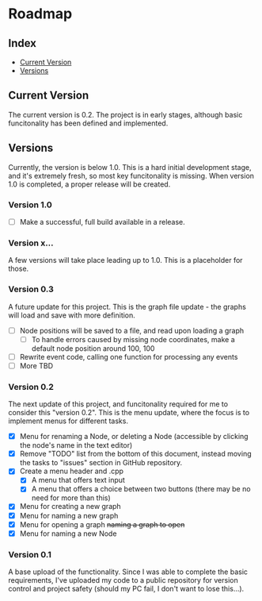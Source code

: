 # Roadmap

## Index
- [Current Version](#current)
- [Versions](#versions)

## <a id="current"></a> Current Version
The current version is 0.2. The project is in early stages, although basic funcitonality has been defined and implemented.

## <a id="versions"></a> Versions
Currently, the version is below 1.0. This is a hard initial development stage, and it's extremely fresh, so most key funcitonality is missing.
When version 1.0 is completed, a proper release will be created.

### Version 1.0
- [ ] Make a successful, full build available in a release.

### Version x...
A few versions will take place leading up to 1.0. This is a placeholder for those.

### Version 0.3
A future update for this project. This is the graph file update - the graphs will load and save with more definition.
- [ ] Node positions will be saved to a file, and read upon loading a graph
    - [ ] To handle errors caused by missing node coordinates, make a default node position around 100, 100 
- [ ] Rewrite event code, calling one function for processing any events
- [ ] More TBD

### Version 0.2
The next update of this project, and funcitonality required for me to consider this "version 0.2". This is the menu update, where the focus is to implement menus for different tasks.
- [x] Menu for renaming a Node, or deleting a Node (accessible by clicking the node's name in the text editor)
- [x] Remove "TODO" list from the bottom of this document, instead moving the tasks to "issues" section in GitHub repository.
- [x] Create a menu header and .cpp
    - [x] A menu that offers text input
    - [x] A menu that offers a choice between two buttons (there may be no need for more than this)
- [x] Menu for creating a new graph
- [x] Menu for naming a new graph
- [x] Menu for opening a graph ~~naming a graph to open~~
- [x] Menu for naming a new Node

### Version 0.1
A base upload of the functionality. Since I was able to complete the basic requirements, I've uploaded my code to a public repository for version control and project safety (should my PC fail, I don't want to lose this...).





